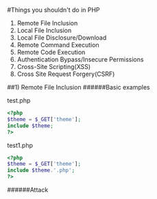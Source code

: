#Things you shouldn't do in PHP

1. Remote File Inclusion
2. Local File Inclusion
3. Local File Disclosure/Download
4. Remote Command Execution
5. Remote Code Execution
6. Authentication Bypass/Insecure Permissions
7. Cross-Site Scripting(XSS)
8. Cross Site Request Forgery(CSRF)

##1) Remote File Inclusion
######Basic examples

test.php
```php
<?php
$theme = $_GET['theme'];
include $theme;
?>
```
test1.php
```php
<?php
$theme = $_GET['theme'];
include $theme.'.php';
?>
```
######Attack
		

		
